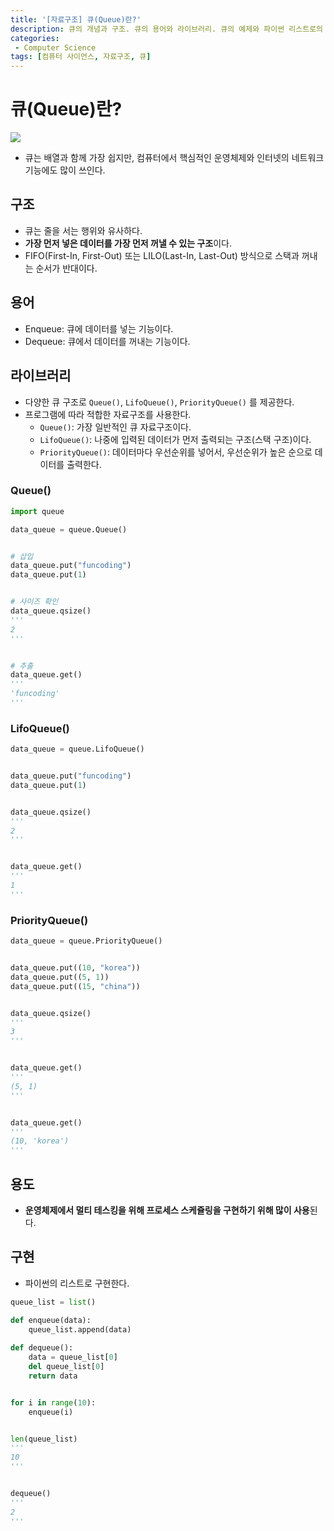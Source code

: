 ```yaml
---
title: '[자료구조] 큐(Queue)란?'
description: 큐의 개념과 구조. 큐의 용어와 라이브러리. 큐의 예제와 파이썬 리스트로의 구현
categories:
 - Computer Science
tags: [컴퓨터 사이언스, 자료구조, 큐]
---
```


# 큐(Queue)란?

![](https://www.fun-coding.org/00_Images/queue.png)

- 큐는 배열과 함께 가장 쉽지만, 컴퓨터에서 핵심적인 운영체제와 인터넷의 네트워크 기능에도 많이 쓰인다.

## 구조
- 큐는 줄을 서는 행위와 유사하다.
- **가장 먼저 넣은 데이터를 가장 먼저 꺼낼 수 있는 구조**이다.
- FIFO(First-In, First-Out) 또는 LILO(Last-In, Last-Out) 방식으로 스택과 꺼내는 순서가 반대이다.

## 용어
- Enqueue: 큐에 데이터를 넣는 기능이다.
- Dequeue: 큐에서 데이터를 꺼내는 기능이다.

## 라이브러리
- 다양한 큐 구조로 `Queue()`, `LifoQueue()`, `PriorityQueue()` 를 제공한다.
- 프로그램에 따라 적합한 자료구조를 사용한다.
    - `Queue()`: 가장 일반적인 큐 자료구조이다.
    - `LifoQueue()`: 나중에 입력된 데이터가 먼저 출력되는 구조(스택 구조)이다.
    - `PriorityQueue()`: 데이터마다 우선순위를 넣어서, 우선순위가 높은 순으로 데이터를 출력한다.

### Queue()

```py
import queue

data_queue = queue.Queue()


# 삽입
data_queue.put("funcoding")
data_queue.put(1)


# 사이즈 확인
data_queue.qsize()
'''
2
'''


# 추출
data_queue.get()
'''
'funcoding'
'''
```

### LifoQueue()

```py
data_queue = queue.LifoQueue()


data_queue.put("funcoding")
data_queue.put(1)


data_queue.qsize()
'''
2
'''


data_queue.get()
'''
1
'''
```

### PriorityQueue()

```py
data_queue = queue.PriorityQueue()


data_queue.put((10, "korea"))
data_queue.put((5, 1))
data_queue.put((15, "china"))


data_queue.qsize()
'''
3
'''


data_queue.get()
'''
(5, 1)
'''


data_queue.get()
'''
(10, 'korea')
'''
```

## 용도
- **운영체제에서 멀티 테스킹을 위해 프로세스 스케쥴링을 구현하기 위해 많이 사용**된다.

## 구현
- 파이썬의 리스트로 구현한다.

```py
queue_list = list()

def enqueue(data):
    queue_list.append(data)
    
def dequeue():
    data = queue_list[0]
    del queue_list[0]
    return data


for i in range(10):
    enqueue(i)


len(queue_list)
'''
10
'''


dequeue()
'''
2
'''
```